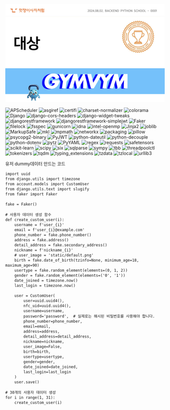 ![멋사](likelion.png)
![대상](grandprize.png)
![짐빔](gymvymlogo.png)

![APScheduler](https://img.shields.io/badge/APScheduler-3.10.4-blue)
![asgiref](https://img.shields.io/badge/asgiref-3.8.1-lightgrey)
![certifi](https://img.shields.io/badge/certifi-2024.7.4-green)
![charset-normalizer](https://img.shields.io/badge/charset--normalizer-3.3.2-yellow)
![colorama](https://img.shields.io/badge/colorama-0.4.6-red)
![Django](https://img.shields.io/badge/Django-5.0.6-green?logo=django&logoColor=white)
![django-cors-headers](https://img.shields.io/badge/django--cors--headers-4.4.0-orange)
![django-widget-tweaks](https://img.shields.io/badge/django--widget--tweaks-1.5.0-blue)
![djangorestframework](https://img.shields.io/badge/djangorestframework-3.15.2-red)
![djangorestframework-simplejwt](https://img.shields.io/badge/djangorestframework--simplejwt-5.3.1-blue)
![Faker](https://img.shields.io/badge/Faker-26.0.0-lightgreen)
![filelock](https://img.shields.io/badge/filelock-3.15.4-yellowgreen)
![fsspec](https://img.shields.io/badge/fsspec-2024.6.1-lightblue)
![gunicorn](https://img.shields.io/badge/gunicorn-22.0.0-green?logo=gunicorn&logoColor=white)
![idna](https://img.shields.io/badge/idna-3.7-purple)
![intel-openmp](https://img.shields.io/badge/intel--openmp-2021.4.0-blue)
![Jinja2](https://img.shields.io/badge/Jinja2-3.1.4-red)
![joblib](https://img.shields.io/badge/joblib-1.4.2-lightgrey)
![MarkupSafe](https://img.shields.io/badge/MarkupSafe-2.1.5-green)
![mkl](https://img.shields.io/badge/mkl-2021.4.0-blue)
![mpmath](https://img.shields.io/badge/mpmath-1.3.0-yellow)
![networkx](https://img.shields.io/badge/networkx-3.3-orange)
![packaging](https://img.shields.io/badge/packaging-24.1-lightblue)
![pillow](https://img.shields.io/badge/pillow-10.4.0-blue?logo=python&logoColor=white)
![psycopg2-binary](https://img.shields.io/badge/psycopg2--binary-2.9.9-green)
![PyJWT](https://img.shields.io/badge/PyJWT-2.8.0-blue)
![python-dateutil](https://img.shields.io/badge/python--dateutil-2.9.0.post0-lightgrey)
![python-decouple](https://img.shields.io/badge/python--decouple-3.8-yellow)
![python-dotenv](https://img.shields.io/badge/python--dotenv-1.0.1-green)
![pytz](https://img.shields.io/badge/pytz-2024.1-red)
![PyYAML](https://img.shields.io/badge/PyYAML-6.0.1-blue)
![regex](https://img.shields.io/badge/regex-2024.5.15-lightgreen)
![requests](https://img.shields.io/badge/requests-2.32.3-orange)
![safetensors](https://img.shields.io/badge/safetensors-0.4.3-yellow)
![scikit-learn](https://img.shields.io/badge/scikit--learn-1.5.1-orange?logo=scikit-learn&logoColor=white)
![scipy](https://img.shields.io/badge/scipy-1.14.0-blue)
![six](https://img.shields.io/badge/six-1.16.0-lightgrey)
![sqlparse](https://img.shields.io/badge/sqlparse-0.5.0-green)
![sympy](https://img.shields.io/badge/sympy-1.13.0-red)
![tbb](https://img.shields.io/badge/tbb-2021.13.0-blue)
![threadpoolctl](https://img.shields.io/badge/threadpoolctl-3.5.0-lightblue)
![tokenizers](https://img.shields.io/badge/tokenizers-0.19.1-yellow)
![tqdm](https://img.shields.io/badge/tqdm-4.66.4-green)
![typing_extensions](https://img.shields.io/badge/typing__extensions-4.12.2-purple)
![tzdata](https://img.shields.io/badge/tzdata-2024.1-orange)
![tzlocal](https://img.shields.io/badge/tzlocal-5.2-lightgrey)
![urllib3](https://img.shields.io/badge/urllib3-2.2.2-blue)

유저 dummy데이터 만드는 코드
```
import uuid
from django.utils import timezone
from account.models import CustomUser 
from django.utils.text import slugify
from faker import Faker

fake = Faker()

# 사용자 데이터 생성 함수
def create_custom_user(i):
    username = f'user_{i}'
    email = f'user_{i}@example.com'
    phone_number = fake.phone_number()
    address = fake.address()
    detail_address = fake.secondary_address()
    nickname = f'nickname_{i}'
    # user_image = 'static/default.png'
    birth = fake.date_of_birth(tzinfo=None, minimum_age=18, maximum_age=90)
    usertype = fake.random_element(elements=(0, 1, 2))
    gender = fake.random_element(elements=('0', '1'))
    date_joined = timezone.now()
    last_login = timezone.now()

    user = CustomUser(
        user=uuid.uuid4(),
        nfc_uid=uuid.uuid4(),
        username=username,
        password='password',  # 실제로는 해시된 비밀번호를 사용해야 합니다.
        phone_number=phone_number,
        email=email,
        address=address,
        detail_address=detail_address,
        nickname=nickname,
        user_image=False,
        birth=birth,
        usertype=usertype,
        gender=gender,
        date_joined=date_joined,
        last_login=last_login
    )
    user.save()

# 30개의 사용자 데이터 생성
for i in range(1, 31):
    create_custom_user(i)

```
